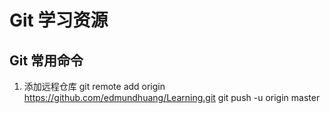 # Git 学习资源

## Git 常用命令
1. 添加远程仓库
git remote add origin https://github.com/edmundhuang/Learning.git
git push -u origin master

